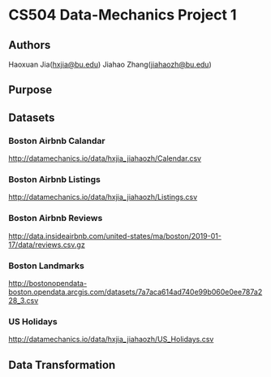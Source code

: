 
# CS504 Data-Mechanics Project 1

## Authors
Haoxuan Jia(hxjia@bu.edu)
Jiahao Zhang(jiahaozh@bu.edu)

## Purpose

## Datasets
### Boston Airbnb Calandar
http://datamechanics.io/data/hxjia_jiahaozh/Calendar.csv
### Boston Airbnb Listings
http://datamechanics.io/data/hxjia_jiahaozh/Listings.csv
### Boston Airbnb Reviews
http://data.insideairbnb.com/united-states/ma/boston/2019-01-17/data/reviews.csv.gz
### Boston Landmarks
http://bostonopendata-boston.opendata.arcgis.com/datasets/7a7aca614ad740e99b060e0ee787a228_3.csv
### US Holidays
http://datamechanics.io/data/hxjia_jiahaozh/US_Holidays.csv
## Data Transformation
